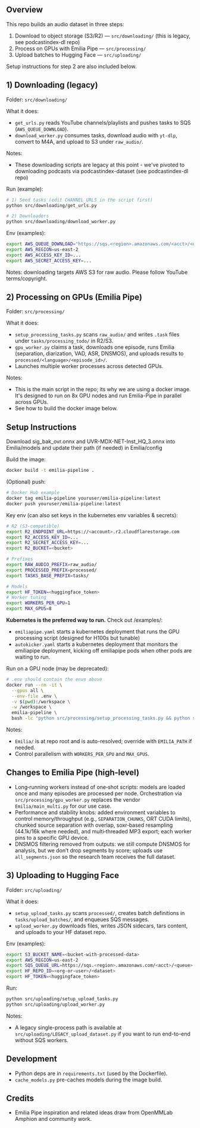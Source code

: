 ## Overview
This repo builds an audio dataset in three steps:

1) Download to object storage (S3/R2) — `src/downloading/` (this is legacy, see podcastindex-dl repo)
2) Process on GPUs with Emilia Pipe — `src/processing/`
3) Upload batches to Hugging Face — `src/uploading/`

Setup instructions for step 2 are also included below. 

## 1) Downloading (legacy)
Folder: `src/downloading/`

What it does:
- `get_urls.py` reads YouTube channels/playlists and pushes tasks to SQS (`AWS_QUEUE_DOWNLOAD`).
- `download_worker.py` consumes tasks, download audio with `yt-dlp`, convert to M4A, and upload to S3 under `raw_audio/`.

Notes:
- These downloading scripts are legacy at this point - we've pivoted to downloading podcasts via podcastindex-dataset (see podcastindex-dl repo)

Run (example):
```bash
# 1) Seed tasks (edit CHANNEL_URLS in the script first)
python src/downloading/get_urls.py

# 2) Downloaders
python src/downloading/download_worker.py
```

Env (examples):
```bash
export AWS_QUEUE_DOWNLOAD="https://sqs.<region>.amazonaws.com/<acct>/<queue>"
export AWS_REGION=us-east-2
export AWS_ACCESS_KEY_ID=...
export AWS_SECRET_ACCESS_KEY=...
```

Notes: downloading targets AWS S3 for raw audio. Please follow YouTube terms/copyright.

## 2) Processing on GPUs (Emilia Pipe)
Folder: `src/processing/`

What it does:
- `setup_processing_tasks.py` scans `raw_audio/` and writes `.task` files under `tasks/processing_todo/` in R2/S3.
- `gpu_worker.py` claims a task, downloads one episode, runs Emilia (separation, diarization, VAD, ASR, DNSMOS), and uploads results to `processed/<language>/<episode_id>/`.
- Launches multiple worker processes across detected GPUs.

Notes:
- This is the main script in the repo; its why we are using a docker image. It's designed to run on 8x GPU nodes and run Emilia-Pipe in parallel across GPUs. 
- See how to build the docker image below.

## Setup Instructions

Download sig_bak_ovr.onnx and UVR-MDX-NET-Inst_HQ_3.onnx into Emilia/models and update their path (if needed) in Emilia/config

Build the image:
```bash
docker build -t emilia-pipeline .
```

(Optional) push:
```bash
# Docker Hub example
docker tag emilia-pipeline youruser/emilia-pipeline:latest
docker push youruser/emilia-pipeline:latest
```

Key env (can also set keys in the kubernetes env variables & secrets):
```bash
# R2 (S3-compatible)
export R2_ENDPOINT_URL=https://<account>.r2.cloudflarestorage.com
export R2_ACCESS_KEY_ID=...
export R2_SECRET_ACCESS_KEY=...
export R2_BUCKET=<bucket>

# Prefixes
export RAW_AUDIO_PREFIX=raw_audio/
export PROCESSED_PREFIX=processed/
export TASKS_BASE_PREFIX=tasks/

# Models
export HF_TOKEN=<huggingface_token>
# Worker tuning
export WORKERS_PER_GPU=1
export MAX_GPUS=8
```

**Kubernetes is the preferred way to run.** Check out /examples/:
- `emiliapipe.yaml` starts a kubernetes deployment that runs the GPU processing script (designed for H100s but tunable)
- `autokicker.yaml` starts a kubernetes deployment that monitors the emiliapipe deployment, kicking off emiliapipe pods when other pods are waiting to run. 

Run on a GPU node (may be deprecated):
```bash
# .env should contain the envs above
docker run --rm -it \
  --gpus all \
  --env-file .env \
  -v $(pwd):/workspace \
  -w /workspace \
  emilia-pipeline \
  bash -lc "python src/processing/setup_processing_tasks.py && python src/processing/gpu_worker.py"
```

Notes:
- `Emilia/` is at repo root and is auto-resolved; override with `EMILIA_PATH` if needed.
- Control parallelism with `WORKERS_PER_GPU` and `MAX_GPUS`.

## Changes to Emilia Pipe (high‑level)
- Long‑running workers instead of one‑shot scripts: models are loaded once and many episodes are processed per node. Orchestration via `src/processing/gpu_worker.py` replaces the vendor `Emilia/main_multi.py` for our use case.
- Performance and stability knobs: added environment variables to control memory/throughput (e.g., `SEPARATION_CHUNKS`, ORT CUDA limits), chunked source separation with overlap, soxr‑based resampling (44.1k/16k where needed), and multi‑threaded MP3 export; each worker pins to a specific GPU device.
- DNSMOS filtering removed from outputs: we still compute DNSMOS for analysis, but we don’t drop segments by score; uploads use `all_segments.json` so the research team receives the full dataset.

## 3) Uploading to Hugging Face
Folder: `src/uploading/`

What it does:
- `setup_upload_tasks.py` scans `processed/`, creates batch definitions in `tasks/upload_batches/`, and enqueues SQS messages.
- `upload_worker.py` downloads files, writes JSON sidecars, tars content, and uploads to your HF dataset repo.

Env (examples):
```bash
export S3_BUCKET_NAME=<bucket-with-processed-data>
export AWS_REGION=us-east-2
export SQS_QUEUE_URL=https://sqs.<region>.amazonaws.com/<acct>/<queue>
export HF_REPO_ID=<org-or-user>/<dataset>
export HF_TOKEN=<huggingface_token>
```

Run:
```bash
python src/uploading/setup_upload_tasks.py
python src/uploading/upload_worker.py
```

Notes:
- A legacy single-process path is available at `src/uploading/LEGACY_upload_dataset.py` if you want to run end-to-end without SQS workers.

## Development
- Python deps are in `requirements.txt` (used by the Dockerfile).
- `cache_models.py` pre-caches models during the image build.

## Credits
- Emilia Pipe inspiration and related ideas draw from OpenMMLab Amphion and community work.

